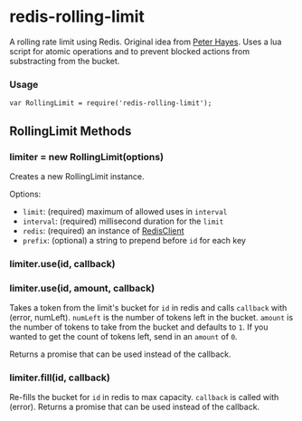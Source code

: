 # redis-rolling-limit #

A rolling rate limit using Redis. Original idea from [Peter Hayes](https://engineering.classdojo.com/blog/2015/02/06/rolling-rate-limiter/).
Uses a lua script for atomic operations and to prevent blocked actions from substracting
from the bucket.

### Usage ###

```JS
var RollingLimit = require('redis-rolling-limit');
```

## RollingLimit Methods ##

### limiter = new RollingLimit(options) ###

Creates a new RollingLimit instance.

Options:
* `limit`: (required) maximum of allowed uses in `interval`
* `interval`: (required) millisecond duration for the `limit`
* `redis`: (required) an instance of [RedisClient](https://www.npmjs.com/package/redis)
* `prefix`: (optional) a string to prepend before `id` for each key

### limiter.use(id, callback) ###
### limiter.use(id, amount, callback) ###

Takes a token from the limit's bucket for `id` in redis and calls `callback` with
(error, numLeft). `numLeft` is the number of tokens left in the bucket. `amount`
is the number of tokens to take from the bucket and defaults to `1`. If you wanted
to get the count of tokens left, send in an `amount` of `0`.

Returns a promise that can be used instead of the callback.

### limiter.fill(id, callback) ###

Re-fills the bucket for `id` in redis to max capacity. `callback` is called with
(error). Returns a promise that can be used instead of the callback.
